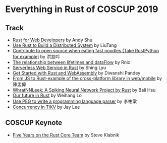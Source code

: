 # Everything in Rust of COSCUP 2019

## Track

- [Rust for Web Developers](./Rust_for_WebDev.pdf) by Andy Shu
- [Use Rust to Build a Distributed System](./Use_Rust_to_Build_a_Distributed.pdf) by LiuTang
- [Contribute to open source when eating fast noodles (Take RustPython for example)](https://slides.com/lili668668/wow-rustpython#/) by 洪慈吟
- [The relationship between lifetimes and dataFlow](./The_relationship_between_lifetimes_and_dataFlow.pdf) by Rnic
- [Serverless Web Service in Rust](./Serverless_Rust.pdf) by Shing Lyu
- [Get Started with Rust and WebAssembly](./Get_Started_with_Rust_and_WebAssembly.pdf) by Diwanshi Pandey
- [From JS to Rust-example of the cross-platform library in web/mobile](https://docs.google.com/presentation/d/1-DWcoy4c8MoVuyDCY5JbODtktrLdzGH9PimWMOUYEpY/edit#slide=id.p) by 陳孟偉
- [WhratNNLeek: A Spiking Neural Network Project by Rust](WhratNNLeek_Bali.pdf) by Bali Hsu
- [Our future in Rust](coscup2019-our-future-in-rust.pdf) by Weihang Lo
- [Use PEG to write a programming language parser](https://www.slideshare.net/youtang5/use-peg-to-write-a-programming-language-parser) by 李祐棠
- [Concurrency in TiKV](./Concurrency_In_TiKV.pdf) by Jay Lee

## COSCUP Keynote

- [Five Years on the Rust Core Team](./Five-Years-on-the-Rust-Core-Team.pdf) by Steve Klabnik